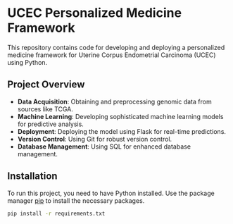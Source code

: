 # UCEC Personalized Medicine Framework

This repository contains code for developing and deploying a personalized medicine framework for Uterine Corpus Endometrial Carcinoma (UCEC) using Python.

## Project Overview

- **Data Acquisition**: Obtaining and preprocessing genomic data from sources like TCGA.
- **Machine Learning**: Developing sophisticated machine learning models for predictive analysis.
- **Deployment**: Deploying the model using Flask for real-time predictions.
- **Version Control**: Using Git for robust version control.
- **Database Management**: Using SQL for enhanced database management.

## Installation

To run this project, you need to have Python installed. Use the package manager [pip](https://pip.pypa.io/en/stable/) to install the necessary packages.

```bash
pip install -r requirements.txt
